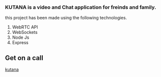 
### KUTANA is a video and Chat application for freinds and family.

this project has been made using the following technologies.

1. WebRTC API
2. WebSockets
3. Node Js
4. Express

Get on a call
-----------

[kutana](https://radiant-bayou-06790.herokuapp.com/)

